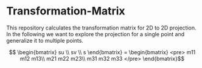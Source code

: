 # Transformation-Matrix
This repository calculates the transformation matrix for 2D to 2D projection. In the following we want to explore the projection for a single point and generalize it to multiple points.

```math
  \begin{bmatrix} 
    su \\ 
    sv \\ 
    s
  \end{bmatrix} = 
  
   \begin{bmatrix} 
   <pre>


    m11  m12  m13\\ 
    m21 m22 m23\\ 
    m31 m32 m33
    </pre>
  \end{bmatrix}
```

